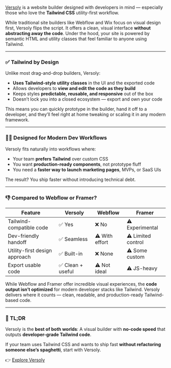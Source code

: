 [Versoly](https://versoly.com/) is a website builder designed with developers in mind — especially those who love the **Tailwind CSS** utility-first workflow.

While traditional site builders like Webflow and Wix focus on visual design first, Versoly flips the script. It offers a clean, visual interface **without abstracting away the code**. Under the hood, your site is powered by semantic HTML and utility classes that feel familiar to anyone using Tailwind.

---

### ✅ Tailwind by Design

Unlike most drag-and-drop builders, Versoly:

* **Uses Tailwind-style utility classes** in the UI and the exported code
* Allows developers to **view and edit the code as they build**
* Keeps styles **predictable, reusable, and responsive** out of the box
* Doesn’t lock you into a closed ecosystem — export and own your code

This means you can quickly prototype in the builder, hand it off to a developer, and they’ll feel right at home tweaking or scaling it in any modern framework.

---

### 🧑‍💻 Designed for Modern Dev Workflows

Versoly fits naturally into workflows where:

* Your team **prefers Tailwind** over custom CSS
* You want **production-ready components**, not prototype fluff
* You need a **faster way to launch marketing pages**, MVPs, or SaaS UIs

The result? You ship faster without introducing technical debt.

---

### 👎 Compared to Webflow or Framer?

| Feature                       | Versoly          | Webflow        | Framer             |
| ----------------------------- | ---------------- | -------------- | ------------------ |
| Tailwind-compatible code      | ✅ Yes            | ❌ No           | ⚠️ Experimental    |
| Dev-friendly handoff          | ✅ Seamless       | ⚠️ With effort | ⚠️ Limited control |
| Utility-first design approach | ✅ Built-in       | ❌ None         | ⚠️ Some custom     |
| Export usable code            | ✅ Clean + useful | ⚠️ Not ideal   | ⚠️ JS-heavy        |

While Webflow and Framer offer incredible visual experiences, the **code output isn’t optimized** for modern developer stacks like Tailwind. Versoly delivers where it counts — clean, readable, and production-ready Tailwind-based code.

---

### 🏁 TL;DR

Versoly is the **best of both worlds**:
A visual builder with **no-code speed** that outputs **developer-grade Tailwind code**.

If your team uses Tailwind CSS and wants to ship fast **without refactoring someone else’s spaghetti**, start with Versoly.

👉 [Explore Versoly](https://versoly.com/)